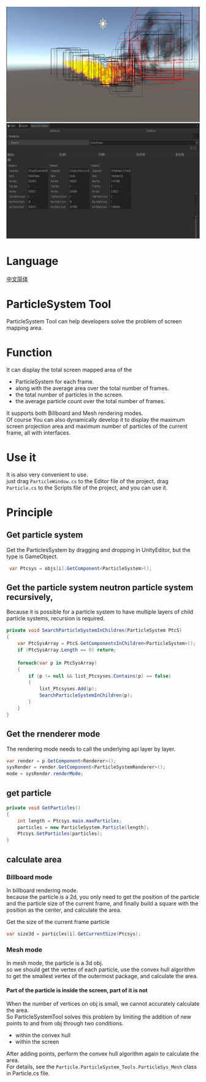 <img src = "https://raw.githubusercontent.com/Sugar0612/Unity-Tools/master/Tools/ParticleSystemTool/image/usingPtc.png" width="1000" height="300" alt="particleSystem"> <img src = "https://raw.githubusercontent.com/Sugar0612/Unity-Tools/master/Tools/ParticleSystemTool/image/resPtc.png" width="1000" height="300" alt="particleSystem">  

# Language  

[中文简体](./README-CN.md)

# ParticleSystem Tool  
ParticleSystem Tool can help developers solve the problem of screen mapping area.  

# Function  
It can display the total screen mapped area of the  
- ParticleSystem for each frame.  
- along with the average area over the total number of frames.  
- the total number of particles in the screen.  
- the average particle count over the total number of frames.  

It supports both Billboard and Mesh rendering modes.  
Of course You can also dynamically develop it to display the maximum screen projection area and maximum number of particles of the current frame, all with interfaces.  

# Use it  
It is also very convenient to use.  
just drag `ParticleWindow.cs` to the Editor file of the project, drag `Particle.cs` to the Scripts file of the project, and you can use it.  

# Principle  
## Get particle system  
Get the ParticlesSystem by dragging and dropping in UnityEditor, but the type is GameObject.  

```cs  
 var Ptcsys = objs[i].GetComponent<ParticleSystem>();  
```  

## Get the particle system neutron particle system recursively,  
Because it is possible for a particle system to have multiple layers of child particle systems, recursion is required.  

```cs  
private void SearchParticleSystemInChildren(ParticleSystem PtcS)  
{
    var PtcSysArray = PtcS.GetComponentsInChildren<ParticleSystem>();
    if (PtcSysArray.Length == 0) return;

    foreach(var p in PtcSysArray)
    {
        if (p != null && list_Ptcsyses.Contains(p) == false)
        {
            list_Ptcsyses.Add(p);
            SearchParticleSystemInChildren(p);
        }
    }
}
```  

##  Get the rnenderer mode  
The rendering mode needs to call the underlying api layer by layer.

```cs  
var render = p.GetComponent<Renderer>();
sysRender = render.GetComponent<ParticleSystemRenderer>();
mode = sysRender.renderMode;  

```  

## get particle  

```cs  
private void GetParticles()  
{
    int length = Ptcsys.main.maxParticles;
    particles = new ParticleSystem.Particle[length];
    Ptcsys.GetParticles(particles);
}  

``` 
## calculate area  

### Billboard mode  
In billboard rendering mode.  
because the particle is a 2d, you only need to get the position of the particle and the particle size of the current frame, and finally build a square with the position as the center, and calculate the area.  

Get the size of the current frame particle  

```cs
var size3d = particles[i].GetCurrentSize(Ptcsys);  
```  

### Mesh mode  
In mesh mode, the particle is a 3d obj.  
so we should get the vertex of each particle, use the convex hull algorithm to get the smallest vertex of the outermost package, and calculate the area.  

#### Part of the particle is inside the screen, part of it is not  
When the number of vertices on obj is small, we cannot accurately calculate the area.  
So ParticleSystemTool solves this problem by limiting the addition of new points to and from obj through two conditions.  
- within the convex hull  
- within the screen  

After adding points, perform the convex hull algorithm again to calculate the area.  
For details, see the `Particle.ParticleSystem_Tools.ParticleSys_Mesh` class in Particle.cs file.
